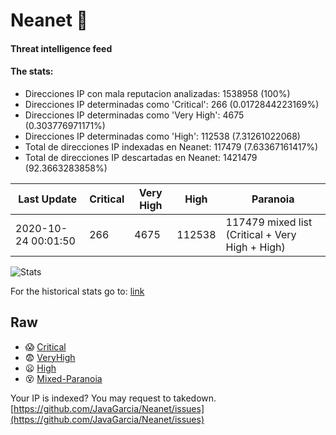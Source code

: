 # Neanet :hocho:
#### Threat intelligence feed
#### The stats:

- Direcciones IP con mala reputacion analizadas: 1538958 (100%)
- Direcciones IP determinadas como 'Critical':  266 (0.0172844223169%)
- Direcciones IP determinadas como 'Very High':  4675 (0.303776971171%)
- Direcciones IP determinadas como 'High':  112538 (7.31261022068)
- Total de direcciones IP indexadas en Neanet:  117479 (7.63367161417%)
- Total de direcciones IP descartadas en Neanet:  1421479 (92.3663283858%)

| Last Update | Critical | Very High | High | Paranoia |
| --- | --- | --- | --- | --- |
| 2020-10-24 00:01:50 | 266 | 4675 | 112538 | 117479 mixed list (Critical + Very High + High)|

![Stats](https://docs.google.com/spreadsheets/d/e/2PACX-1vSnaNMIXVabIpDJjufMlzH7poXnshF3mgd8Is1g9ytUEzVsP5my4Trn8f-xkoLLQ38xpL3HtmUexLo6/pubchart?oid=501124687&format=image)

For the historical stats go to: [link](/stats.csv)
## Raw
- :scream: [Critical](https://raw.githubusercontent.com/JavaGarcia/Neanet/master/blacklists/neanet_critical.txt)
- :fearful: [VeryHigh](https://raw.githubusercontent.com/JavaGarcia/Neanet/master/blacklists/neanet_veryHigh.txtt)
- :frowning: [High](https://raw.githubusercontent.com/JavaGarcia/Neanet/master/blacklists/neanet_high.txt)
- :dizzy_face: [Mixed-Paranoia](https://raw.githubusercontent.com/JavaGarcia/Neanet/master/blacklists/neanet_all.txt)


Your IP is indexed? You may request to takedown. [https://github.com/JavaGarcia/Neanet/issues](https://github.com/JavaGarcia/Neanet/issues)























































































































































































































































































































































































































































































































































































































































































































































































































































































































































































































































































































































































































































































































































































































































































































































































































































































